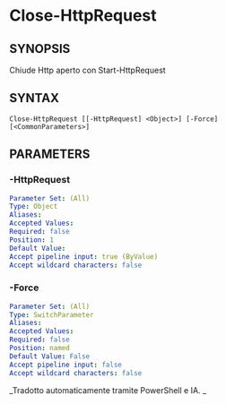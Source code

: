 ﻿---
external help file: powershai-help.xml
schema: 2.0.0
powershai: true
---

# Close-HttpRequest

## SYNOPSIS <!--!= @#Synop !-->
Chiude Http aperto con Start-HttpRequest

## SYNTAX <!--!= @#Syntax !-->

```
Close-HttpRequest [[-HttpRequest] <Object>] [-Force] [<CommonParameters>]
```

## PARAMETERS <!--!= @#Params !-->

### -HttpRequest

```yml
Parameter Set: (All)
Type: Object
Aliases: 
Accepted Values: 
Required: false
Position: 1
Default Value: 
Accept pipeline input: true (ByValue)
Accept wildcard characters: false
```

### -Force

```yml
Parameter Set: (All)
Type: SwitchParameter
Aliases: 
Accepted Values: 
Required: false
Position: named
Default Value: False
Accept pipeline input: false
Accept wildcard characters: false
```




<!--PowershaiAiDocBlockStart-->
_Tradotto automaticamente tramite PowerShell e IA. 
_
<!--PowershaiAiDocBlockEnd-->

